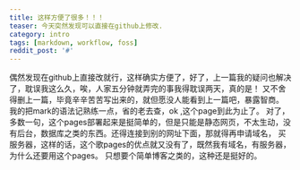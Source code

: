 ```yaml
---                                                                                         
title: 这样方便了很多！！！                                                                             
teaser: 今天突然发现可以直接在github上修改.                       
category: intro                                                                             
tags: [markdown, workflow, foss]                                                            
reddit_post: '#'                                                                            
---   
```

   偶然发现在github上直接改就行，这样确实方便了，好了，上一篇我的疑问也解决了，耽误我这么久，唉，人家五分钟就弄完的事我得耽误两天，真的是！
又不舍得删上一篇，毕竟辛辛苦苦写出来的，就但愿没人能看到上一篇吧，暴露智商。
   我的把mark的语法记熟练一点，省的老去查，ok ,这个page到此为止了。
   对了，多数一句，这个pages部署起来是挺简单的，但是只能是静态网页，不太生动，没有后台，数据库之类的东西。还得连接到别的网址下面，那就得再申请域名，
买服务器，这样的话，这个歌pages的优点就又没有了，既然我有域名，有服务器，为什么还要用这个pages。
   只想要个简单博客之类的，这种还是挺好的。
